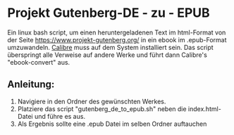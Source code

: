# Projekt Gutenberg-DE - zu - EPUB
Ein linux bash script, um einen heruntergeladenen Text im html-Format von der Seite https://www.projekt-gutenberg.org/ in ein ebook im .epub-Format umzuwandeln.
[Calibre](https://calibre-ebook.com/) muss auf dem System installiert sein. Das script überspringt alle Verweise auf andere Werke und führt dann Calibre's "ebook-convert" aus.
## Anleitung:
1. Navigiere in den Ordner des gewünschten Werkes.
2. Platziere das script "gutenberg_de_to_epub.sh" neben die index.html-Datei und führe es aus.
3. Als Ergebnis sollte eine .epub Datei im selben Ordner auftauchen
